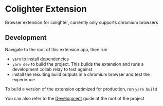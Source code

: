 # Colighter Extension

Browser extension for colighter, currently only supports chromium browsers

## Development

Navigate to the root of this extension app, then run

- `yarn` to install dependencies
- `yarn dev` to build the project. This builds the extension and runs a development collab relay to test against
- install the resulting build outputs in a chromium browser and test the experience

To build a version of the extension optimized for production, run `yarn build`

You can also refer to the [Development](../../README.md#development) guide at the root of the project
